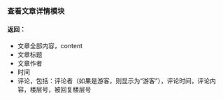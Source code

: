 ###  查看文章详情模块

#### 返回：
- 文章全部内容，content
-  文章标题
-  文章作者
-  时间
-  评论，包括：评论者（如果是游客，则显示为“游客”），评论时间，评论内容，楼层号，被回复楼层号